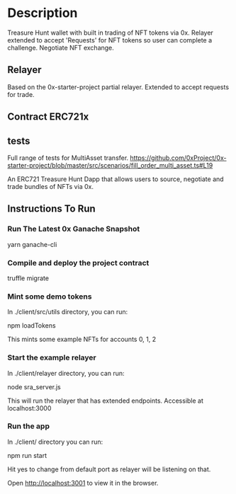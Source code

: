 # Description
Treasure Hunt wallet with built in trading of NFT tokens via 0x.
Relayer extended to accept 'Requests' for NFT tokens so user can complete a challenge. Negotiate NFT exchange.

## Relayer
Based on the 0x-starter-project partial relayer.
Extended to accept requests for trade.

## Contract ERC721x

## tests
Full range of tests for MultiAsset transfer.
https://github.com/0xProject/0x-starter-project/blob/master/src/scenarios/fill_order_multi_asset.ts#L19


An ERC721 Treasure Hunt Dapp that allows users to source, negotiate and trade bundles of NFTs via 0x.

## Instructions To Run

### Run The Latest 0x Ganache Snapshot

yarn ganache-cli

### Compile and deploy the project contract

truffle migrate

### Mint some demo tokens

In ./client/src/utils directory, you can run:

npm loadTokens

This mints some example NFTs for accounts 0, 1, 2

### Start the example relayer

In ./client/relayer directory, you can run:

node sra_server.js

This will run the relayer that has extended endpoints. Accessible at localhost:3000

### Run the app

In ./client/ directory you can run:

npm run start

Hit yes to change from default port as relayer will be listening on that.

Open [http://localhost:3001](http://localhost:3001) to view it in the browser.
